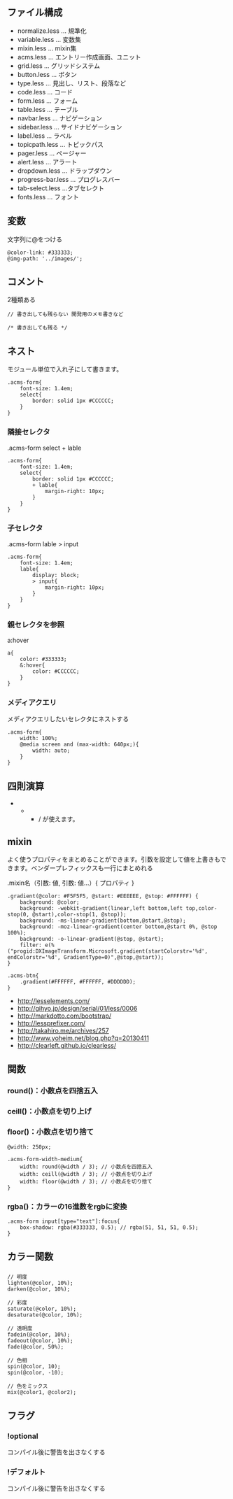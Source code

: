 ファイル構成
------

* normalize.less ... 規準化
* variable.less ... 変数集
* mixin.less ... mixin集
* acms.less ... エントリー作成画面、ユニット
* grid.less ... グリッドシステム
* button.less ... ボタン
* type.less ... 見出し、リスト、段落など
* code.less ... コード
* form.less ... フォーム
* table.less ... テーブル
* navbar.less ... ナビゲーション
* sidebar.less ... サイドナビゲーション
* label.less ... ラベル
* topicpath.less ... トピックパス
* pager.less ... ページャー
* alert.less ... アラート
* dropdown.less ... ドラップダウン
* progress-bar.less ... プログレスバー
* tab-select.less ...タブセレクト
* fonts.less ... フォント

変数
--

文字列に@をつける

```
@color-link: #333333;
@img-path: '../images/';
```

コメント
----

2種類ある

```
// 書き出しても残らない 開発用のメモ書きなど

/* 書き出しても残る */
```

ネスト
---

モジュール単位で入れ子にして書きます。

```
.acms-form{
	font-size: 1.4em;
	select{
		border: solid 1px #CCCCCC;
	}
}
```

### 隣接セレクタ

.acms-form select + lable

```
.acms-form{
	font-size: 1.4em;
	select{
		border: solid 1px #CCCCCC;
		+ lable{
			margin-right: 10px;
		}
	}
}
```

### 子セレクタ

.acms-form lable > input

```
.acms-form{
	font-size: 1.4em;
	lable{
		display: block;
		> input{
			margin-right: 10px;
		}
	}
}
```

### 親セレクタを参照

a:hover

```
a{
	color: #333333;
	&:hover{
		color: #CCCCCC;
	}
}
```

### メディアクエリ

メディアクエリしたいセレクタにネストする

```
.acms-form{
	width: 100%;
	@media screen and (max-width: 640px;){
		width: auto;
	}
}
```

四則演算
----

+ - * / が使えます。

mixin
-----

よく使うプロパティをまとめることができます。引数を設定して値を上書きもできます。ベンダープレフィックスも一行にまとめれる

.mixin名（引数: 値, 引数: 値...）{ プロパティ }

```
.gradient(@color: #F5F5F5, @start: #EEEEEE, @stop: #FFFFFF) {
	background: @color;
	background: -webkit-gradient(linear,left bottom,left top,color-stop(0, @start),color-stop(1, @stop));
	background: -ms-linear-gradient(bottom,@start,@stop);
	background: -moz-linear-gradient(center bottom,@start 0%, @stop 100%);
	background: -o-linear-gradient(@stop, @start);
	filter: e(%("progid:DXImageTransform.Microsoft.gradient(startColorstr='%d', endColorstr='%d', GradientType=0)",@stop,@start));
}

.acms-btn{
	.gradient(#FFFFFF, #FFFFFF, #DDDDDD);
}
```

* http://lesselements.com/
* http://gihyo.jp/design/serial/01/less/0006
* http://markdotto.com/bootstrap/
* http://lessprefixer.com/
* http://takahiro.me/archives/257
* http://www.yoheim.net/blog.php?q=20130411
* http://clearleft.github.io/clearless/


関数
--

### round()：小数点を四捨五入

### ceill()：小数点を切り上げ

### floor()：小数点を切り捨て

```
@width: 250px;

.acms-form-width-medium{
	width: round(@width / 3); // 小数点を四捨五入
	width: ceill(@width / 3); // 小数点を切り上げ
	width: floor(@width / 3); // 小数点を切り捨て
}
```

### rgba()：カラーの16進数をrgbに変換

```
.acms-form input[type="text"]:focus{
	box-shadow: rgba(#333333, 0.5); // rgba(51, 51, 51, 0.5);
}
```

カラー関数
-----

### 
```
// 明度
lighten(@color, 10%);
darken(@color, 10%);

// 彩度
saturate(@color, 10%);
desaturate(@color, 10%);

// 透明度
fadein(@color, 10%);
fadeout(@color, 10%);
fade(@color, 50%);

// 色相
spin(@color, 10);
spin(@color, -10);

// 色をミックス
mix(@color1, @color2);
```

フラグ
---

### !optional

コンパイル後に警告を出さなくする

### !デフォルト

コンパイル後に警告を出さなくする